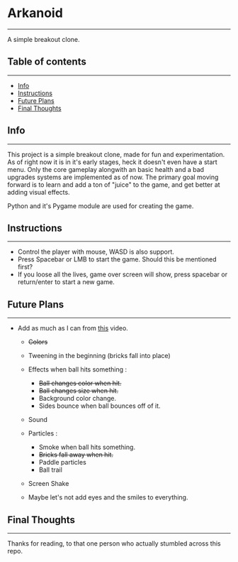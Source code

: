 # Arkanoid
---
A simple breakout clone.

## Table of contents
---
* [Info](#Info)
* [Instructions](#Instructions)
* [Future Plans](#Future-plans)
* [Final Thoughts](#Final-Thoughts)

## Info
---
This project is a simple breakout clone, made for fun and experimentation. As of right now it is in it's early stages, heck it doesn't even have a start menu. Only the core gameplay alongwith an basic health and a bad upgrades systems are implemented as of now. The primary goal moving forward is to learn and add a ton of "juice" to the game, and get better at adding visual effects.

Python and it's Pygame module are used for creating the game.

## Instructions
---
* Control the player with mouse, WASD is also support.
* Press Spacebar or LMB to start the game. Should this be mentioned first?
* If you loose all the lives, game over screen will show, press spacebar or return/enter to start a new game.

## Future Plans
---
* Add as much as I can from [this](https://www.youtube.com/watch?v=Fy0aCDmgnxg) video.
    * ~~Colors~~
    * Tweening in the beginning (bricks fall into place)
    * Effects when ball hits something :
        * ~~Ball changes color when hit.~~
        * ~~Ball changes size when hit.~~
        * Background color change.
        * Sides bounce when ball bounces off of it.

    * Sound
    * Particles :
        * Smoke when ball hits something.
        * ~~Bricks fall away when hit.~~
        * Paddle particles
        * Ball trail
    * Screen Shake
    * Maybe let's not add eyes and the smiles to everything.


## Final Thoughts
---
Thanks for reading, to that one person who actually stumbled across this repo.
